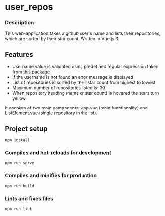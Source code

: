 # user_repos

### Description
This web-application takes a github user's name and lists their repositories, which are sorted by their star count. 
Written in Vue.js 3.

## Features 
- Username value is validated using predefined regular expression taken from [this package](https://github.com/shinnn/github-username-regex)
- If the username is not found an error message is displayed
- List of repositories is sorted by their star count from highest to lowest
- Maximum number of repositories listed is: 30
- When repository heading (name or star count) is hovered the stars turn yellow

It consists of two main components: App.vue (main functionality) and ListElement.vue (single repository in the list).

## Project setup
```
npm install
```

### Compiles and hot-reloads for development
```
npm run serve
```

### Compiles and minifies for production
```
npm run build
```

### Lints and fixes files
```
npm run lint
```

